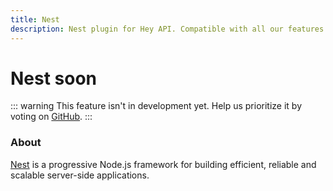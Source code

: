 ```yaml
---
title: Nest
description: Nest plugin for Hey API. Compatible with all our features.
---
```


# Nest <span data-soon>soon</span>

::: warning
This feature isn't in development yet. Help us prioritize it by voting on [GitHub](https://github.com/hey-api/openapi-ts/issues/1481).
:::

### About

[Nest](https://nestjs.com/) is a progressive Node.js framework for building efficient, reliable and scalable server-side applications.

<!--@include: ../../sponsors.md-->
